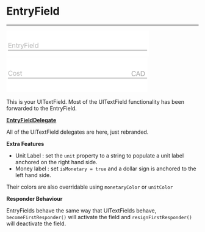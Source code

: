 # EntryField

---

![EntryFieldDemo](https://github.com/barbulescualex/MaterialFields/blob/master/assets/EntryField/1.gif?raw=true)
![EntryFieldDemoCost](https://github.com/barbulescualex/MaterialFields/blob/master/assets/EntryField/2.gif?raw=true)

This is your UITextField. Most of the UITextField functionality has been forwarded to the EntryField.

**[EntryFieldDelegate](https://barbulescualex.github.io/MaterialFields/Protocols/EntryFieldDelegate.html)**

All of the UITextField delegates are here, just rebranded.

**Extra Features**

* Unit Label : set the `unit` property to a string to populate a unit label anchored on the right hand side.
* Money label : set `isMonetary = true` and a dollar sign is anchored to the left hand side.

Their colors are also overridable using `monetaryColor` or `unitColor`

**Responder Behaviour**

EntryFields behave the same way that UITextFields behave, `becomeFirstResponder()` will activate the field and `resignFirstResponder()` will deactivate the field.